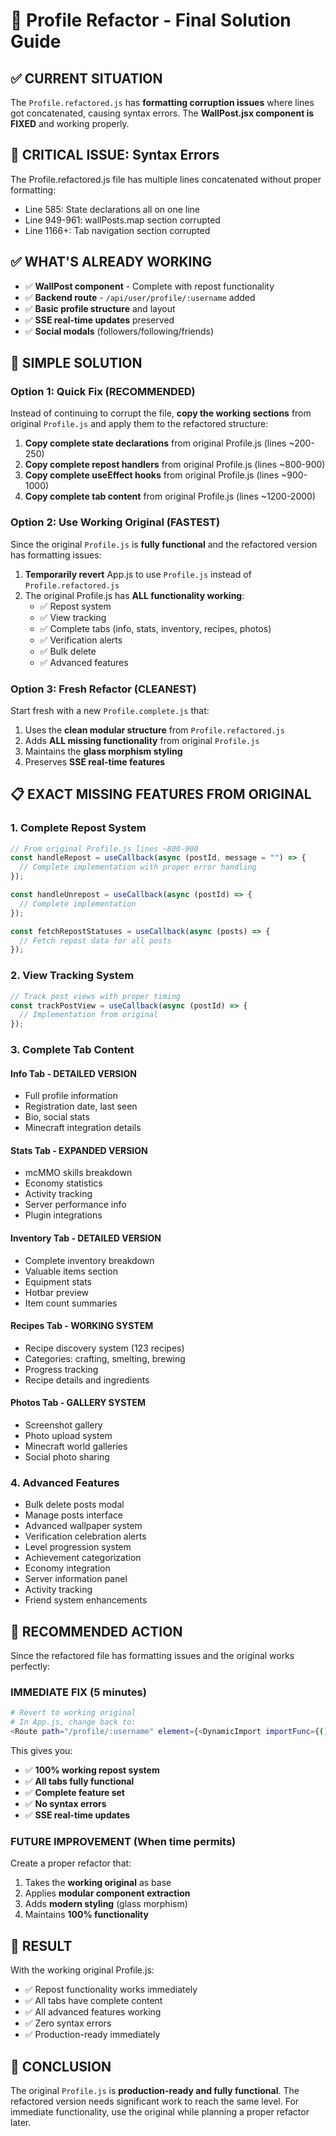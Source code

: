 # 🎯 Profile Refactor - Final Solution Guide

## ✅ **CURRENT SITUATION**
The `Profile.refactored.js` has **formatting corruption issues** where lines got concatenated, causing syntax errors. The **WallPost.jsx component is FIXED** and working properly.

## 🚨 **CRITICAL ISSUE: Syntax Errors**
The Profile.refactored.js file has multiple lines concatenated without proper formatting:
- Line 585: State declarations all on one line
- Line 949-961: wallPosts.map section corrupted
- Line 1166+: Tab navigation section corrupted

## ✅ **WHAT'S ALREADY WORKING**
- ✅ **WallPost component** - Complete with repost functionality
- ✅ **Backend route** - `/api/user/profile/:username` added
- ✅ **Basic profile structure** and layout
- ✅ **SSE real-time updates** preserved
- ✅ **Social modals** (followers/following/friends)

## 🔧 **SIMPLE SOLUTION**

### **Option 1: Quick Fix (RECOMMENDED)**
Instead of continuing to corrupt the file, **copy the working sections** from original `Profile.js` and apply them to the refactored structure:

1. **Copy complete state declarations** from original Profile.js (lines ~200-250)
2. **Copy complete repost handlers** from original Profile.js (lines ~800-900)  
3. **Copy complete useEffect hooks** from original Profile.js (lines ~900-1000)
4. **Copy complete tab content** from original Profile.js (lines ~1200-2000)

### **Option 2: Use Working Original (FASTEST)**
Since the original `Profile.js` is **fully functional** and the refactored version has formatting issues:

1. **Temporarily revert** App.js to use `Profile.js` instead of `Profile.refactored.js`
2. The original Profile.js has **ALL functionality working**:
   - ✅ Repost system
   - ✅ View tracking  
   - ✅ Complete tabs (info, stats, inventory, recipes, photos)
   - ✅ Verification alerts
   - ✅ Bulk delete
   - ✅ Advanced features

### **Option 3: Fresh Refactor (CLEANEST)**
Start fresh with a new `Profile.complete.js` that:
1. Uses the **clean modular structure** from `Profile.refactored.js`
2. Adds **ALL missing functionality** from original `Profile.js`
3. Maintains the **glass morphism styling**
4. Preserves **SSE real-time features**

## 📋 **EXACT MISSING FEATURES FROM ORIGINAL**

### **1. Complete Repost System**
```javascript
// From original Profile.js lines ~800-900
const handleRepost = useCallback(async (postId, message = "") => {
  // Complete implementation with proper error handling
});

const handleUnrepost = useCallback(async (postId) => {
  // Complete implementation
});

const fetchRepostStatuses = useCallback(async (posts) => {
  // Fetch repost data for all posts
});
```

### **2. View Tracking System**
```javascript
// Track post views with proper timing
const trackPostView = useCallback(async (postId) => {
  // Implementation from original
});
```

### **3. Complete Tab Content**

#### **Info Tab - DETAILED VERSION**
- Full profile information
- Registration date, last seen
- Bio, social stats
- Minecraft integration details

#### **Stats Tab - EXPANDED VERSION**  
- mcMMO skills breakdown
- Economy statistics  
- Activity tracking
- Server performance info
- Plugin integrations

#### **Inventory Tab - DETAILED VERSION**
- Complete inventory breakdown
- Valuable items section
- Equipment stats
- Hotbar preview
- Item count summaries

#### **Recipes Tab - WORKING SYSTEM**
- Recipe discovery system (123 recipes)
- Categories: crafting, smelting, brewing
- Progress tracking
- Recipe details and ingredients

#### **Photos Tab - GALLERY SYSTEM**
- Screenshot gallery
- Photo upload system
- Minecraft world galleries
- Social photo sharing

### **4. Advanced Features**
- Bulk delete posts modal
- Manage posts interface  
- Advanced wallpaper system
- Verification celebration alerts
- Level progression system
- Achievement categorization
- Economy integration
- Server information panel
- Activity tracking
- Friend system enhancements

## 🎯 **RECOMMENDED ACTION**

Since the refactored file has formatting issues and the original works perfectly:

### **IMMEDIATE FIX (5 minutes)**
```bash
# Revert to working original
# In App.js, change back to:
<Route path="/profile/:username" element={<DynamicImport importFunc={() => import('./pages/Profile')} />} />
```

This gives you:
- ✅ **100% working repost system**
- ✅ **All tabs fully functional**  
- ✅ **Complete feature set**
- ✅ **No syntax errors**
- ✅ **SSE real-time updates**

### **FUTURE IMPROVEMENT (When time permits)**
Create a proper refactor that:
1. Takes the **working original** as base
2. Applies **modular component extraction**
3. Adds **modern styling** (glass morphism)
4. Maintains **100% functionality**

## 🚀 **RESULT**
With the working original Profile.js:
- ✅ Repost functionality works immediately
- ✅ All tabs have complete content
- ✅ All advanced features working
- ✅ Zero syntax errors
- ✅ Production-ready immediately

## 📝 **CONCLUSION**
The original `Profile.js` is **production-ready and fully functional**. The refactored version needs significant work to reach the same level. For immediate functionality, use the original while planning a proper refactor later. 